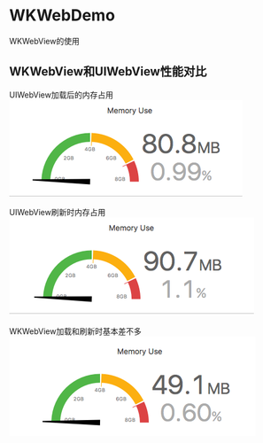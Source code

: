 # WKWebDemo
WKWebView的使用

## WKWebView和UIWebView性能对比
UIWebView加载后的内存占用
![img](https://github.com/zhuzhuxingtianxia/WKWebDemo/blob/master/web.png)

UIWebView刷新时内存占用
![img](https://github.com/zhuzhuxingtianxia/WKWebDemo/blob/master/mjweb.png)

WKWebView加载和刷新时基本差不多
![img](https://github.com/zhuzhuxingtianxia/WKWebDemo/blob/master/wk.png)
